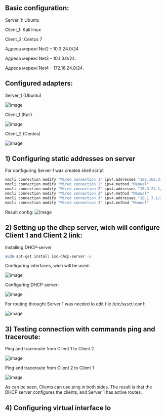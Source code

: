 
## Basic configuration:

Server_1: Ubuntu

Client_1: Kali linux

Client_2: Centos 7

Адреса мережі Net2 – 10.3.24.0/24

Адреса мережі Net3 – 10.1.3.0/24.

Адреса мережі Net4 – 172.16.24.0/24.

## Configured adapters:

Server_1 (Ubuntu)

![image](https://user-images.githubusercontent.com/113692759/214542075-597e5367-b42b-4abc-9e70-a83f9faeaf1b.png)

Client_1 (Kali)

![image](https://user-images.githubusercontent.com/113692759/214542566-8c07fe37-6d53-4ad4-8d07-8eddcd40096f.png)

Client_2 (Centos)

![image](https://user-images.githubusercontent.com/113692759/214542639-6b97eb2e-bacc-431f-b518-654f19027080.png)

## 1) Configuring static addresses on server

For configuring Server 1 was created shell script
```Bash
nmcli connection modify "Wired connection 1" ipv4.addresses "192.168.31.200/24"
nmcli connection modify "Wired connection 1" ipv4.method "Manual"
nmcli connection modify "Wired connection 2" ipv4.addresses "10.3.24.1/24"
nmcli connection modify "Wired connection 2" ipv4.method "Manual"
nmcli connection modify "Wired connection 3" ipv4.addresses "10.1.3.1/24"
nmcli connection modify "Wired connection 3" ipv4.method "Manual"
```

Result config:
![image](https://user-images.githubusercontent.com/113692759/214548816-cb350dee-8d2b-46be-95ba-647fa51476d6.png)

## 2) Setting up the dhcp server, wich will configure Client 1 and Client 2 link:

Installing DHCP-server
```Bash
sudo apt-get install isc-dhcp-server -y
```

Configuring interfaces, wich will be used:

![image](https://user-images.githubusercontent.com/113692759/214551368-9881b52a-3540-4520-bcd1-84fcfaf27778.png)


Configuring DHCP-server:

![image](https://user-images.githubusercontent.com/113692759/214577780-884a26cc-0bb9-45c5-8a0e-208f14cb9caa.png)


For routing throught Server 1 was needed to edit file /etc/sysctl.conf:

![image](https://user-images.githubusercontent.com/113692759/214687268-848504c9-d58d-40cd-85f9-bf3cf4d092ee.png)

## 3) Testing connection with commands ping and traceroute:

Ping and traceroute from Client 1 to Client 2

![image](https://user-images.githubusercontent.com/113692759/214688704-4609326a-1271-4d95-b19a-cb08562b4d88.png)


Ping and traceroute from Client 2 to Client 1

![image](https://user-images.githubusercontent.com/113692759/214688095-f8c3dec4-11c7-46d8-92d7-f3dded0fc322.png)

As can be seen, Clients can use ping in both sides. The result is that the DHCP server configures the clients, and Server 1 has active routes.


## 4) Configuring virtual interface lo



